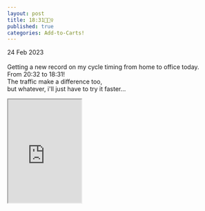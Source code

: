 ```yaml
---
layout: post
title: 18:31🚴🏼‍♀️
published: true
categories: Add-to-Carts!
---
```

24 Feb 2023
<br>
<br>
Getting a new record on my cycle timing from home to office today.
<br>
From 20:32 to 18:31! 
<br>
The traffic make a difference too, 
<br>
but whatever, i'll just have to try it faster...
<br>
<iframe src="https://drive.google.com/file/d/1Jh8pp270zT4LaQbXvEtEBD3qXoxD6fyM/preview" width="170" height="240" allow="autoplay"></iframe>

